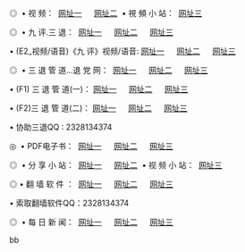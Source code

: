 <p>◎   • 视 频： 
<a href="http://56.otzo.com/tv/" target="_blank">网址一</a> 　 
<a href="http://222.ftp.sht/tv/" target="_blank">网址二</a>   • 視 頻 小 站： 
<a href="http://wi.irc.so/" target="_blank">网址三</a></p>
<p>◎   • 九 评.三 退：  
<a href="http://56.otzo.com/t/" target="_blank">网址一</a> 　 
<a href="http://222.ftp.sht/v/" target="_blank">网址二</a> 　 
<a href="http://wi.irc.so/tt/" target="_blank">网址三</a> 　</p>
<p>  • (E2_视频/语音)《九 评》视频/语音: 
<a href="http://56.otzo.com/v/" target="_blank">网址一</a> 　 
<a href="http://222.ftp.sht/v/" target="_blank">网址二</a> 　 
<a href="http://wi.irc.so/v/" target="_blank">网址三</a></p>
<p>◎   • 三 退 管 道...退 党 网：  
<a href="http://56.otzo.com/go/8/" target="_blank">网址一</a> 　 
<a href="http://222.ftp.sht/go/8/" target="_blank">网址二</a> 　 
<a href="http://wi.irc.so/go/8/" target="_blank">网址三</a></p>
<p>  • (F1) 三 退 管 道(一)： 
<a href="http://56.otzo.com/d/" target="_blank">网址一</a> 　 
<a href="http://222.ftp.sht/d/" target="_blank">网址二</a> 　 
<a href="http://wi.irc.so/d/" target="_blank">网址三</a></p>
<p>  • (F2)三 退 管 道(二)： 
<a href="http://56.otzo.com/dd/" target="_blank">网址一</a> 　 
<a href="http://222.ftp.sht/dd/" target="_blank">网址二</a> 　 
<a href="http://wi.irc.so/dd/" target="_blank">网址三</a></p>
<p>  • 协助三退QQ : 2328134374</p>
<p>◎   • PDF电子书：  
<a href="http://56.otzo.com/p/" target="_blank">网址一</a> 　 
<a href="http://222.ftp.sht/p/" target="_blank">网址二</a> 　 
<a href="http://wi.irc.so/p/" target="_blank">网址三</a></p>
<p>◎ </span>  • 分 享 小 站：  
<a href="http://56.otzo.com/" target="_blank">网址一</a> 　 
<a href="http://222.ftp.sht/" target="_blank">网址二</a>   • 视 频 小 站：  
<a href="http://wi.irc.so/" target="_blank">网址三</a></p>
<p>◎  • 翻 墙 软 件 ：  
<a href="http://56.otzo.com/f/" target="_blank">网址一</a> 　 
<a href="http://222.ftp.sht/ff/" target="_blank">网址二</a> 　 
<a href="http://wi.irc.so/f/" target="_blank">网址三</a></p>
<p>  • 索取翻墙软件QQ：2328134374</p>
<p>◎ </span>  • 每 日 新 闻：  
<a href="http://56.otzo.com/day/index.html" target="_blank">网址一</a> 　 
<a href="http://222.ftp.sht/day/index.html" target="_blank">网址二</a> 　 
<a href="http://wi.irc.so/day/index.html" target="_blank">网址三</a></p>bb
